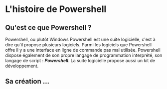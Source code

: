 # L'histoire de Powershell

## Qu'est ce que Powershell ?

  Powershell, ou plutôt Windows Powershell est une suite logicielle, c'est à dire qu'il propose plusieurs logiciels. Parmi les logiciels que Powershell offre il y a une interface en ligne de commande pas mal utilisée. Powershell dispose également de son propre langage de programmation interprété, son langage de script : ***Powershell***. La suite logicielle propose aussi un kit de développement.
  
  ## Sa création ...

